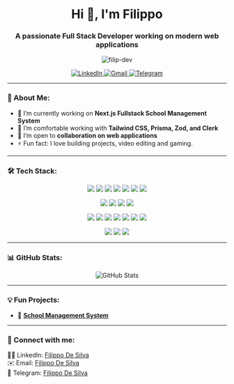 <!-- Header -->
<h1 align="center">Hi 👋, I'm Filippo</h1>
<h3 align="center">A passionate Full Stack Developer working on modern web applications</h3>

<!-- Profile views counter -->
<p align="center"> <img src="https://komarev.com/ghpvc/?username=filip-dev&label=Profile%20views&color=0e75b6&style=flat" alt="filip-dev" /> </p>

<!-- Social Media Links -->
<p align="center">
  <a href="https://www.linkedin.com/in/filippo-de-silva-0982a7342" target="_blank">
    <img src="https://img.shields.io/badge/-LinkedIn-%230077B5?style=for-the-badge&logo=linkedin&logoColor=white" alt="LinkedIn"/>
  </a>
   <a href="mailto:filippodesilva23@gmail.com?subject=Let's Connect&body=Hi Filippo," target="_blank">
    <img src="https://img.shields.io/badge/-Gmail-%23D14836?style=for-the-badge&logo=gmail&logoColor=white" alt="Gmail"/>
  </a>
  <a href="https://t.me/Lt_Col_Sam?text=Hi%20Filippo,%20I%20would%20like%20to%20connect." target="_blank">
    <img src="https://img.shields.io/badge/-Telegram-%2326A5E4?style=for-the-badge&logo=telegram&logoColor=white" alt="Telegram"/>
  </a>
</p>

---

### 🚀 About Me:
- 🔭 I’m currently working on **Next.js Fullstack School Management System**  
- 🌱 I’m comfortable working with **Tailwind CSS, Prisma, Zod, and Clerk**  
- 👯 I’m open to **collaboration on web applications**  
- ⚡ Fun fact: I love building projects, video editing and gaming.  

---

### 🛠️ Tech Stack:
<p align="center">
  <!-- Languages -->
  <img src="https://img.shields.io/badge/-TypeScript-%23007ACC?style=for-the-badge&logo=typescript&logoColor=white" />
  <img src="https://img.shields.io/badge/-JavaScript-%23F7DF1E?style=for-the-badge&logo=javascript&logoColor=black" />
  <img src="https://img.shields.io/badge/-Python-%2314354C?style=for-the-badge&logo=python&logoColor=white" />
  <img src="https://img.shields.io/badge/-Go-%2300ADD8?style=for-the-badge&logo=go&logoColor=white" />
  <img src="https://img.shields.io/badge/-Java-%23F8981D?style=for-the-badge&logo=java&logoColor=white" />
  <img src="https://img.shields.io/badge/-HTML5-%23E34F26?style=for-the-badge&logo=html5&logoColor=white" />
  <img src="https://img.shields.io/badge/-CSS3-%231572B6?style=for-the-badge&logo=css3&logoColor=white" />
</p>
<p align="center">
  <!-- Frontend -->
  <img src="https://img.shields.io/badge/-Next.js-%23000000?style=for-the-badge&logo=next.js&logoColor=white" />
  <img src="https://img.shields.io/badge/-React-%2320232a?style=for-the-badge&logo=react&logoColor=%2361DAFB" />
  <img src="https://img.shields.io/badge/-React_Native-%2320232a?style=for-the-badge&logo=react&logoColor=%2361DAFB" />
  <img src="https://img.shields.io/badge/-Tailwind_CSS-%2338B2AC?style=for-the-badge&logo=tailwind-css&logoColor=white" />
</p>
<p align="center">
  <!-- Backend -->
  <img src="https://img.shields.io/badge/-Node.js-%23339933?style=for-the-badge&logo=node.js&logoColor=white" />
  <img src="https://img.shields.io/badge/-MongoDB-%2347A248?style=for-the-badge&logo=mongodb&logoColor=white" />
  <img src="https://img.shields.io/badge/-Prisma-%232D3748?style=for-the-badge&logo=prisma&logoColor=white" />
  <img src="https://img.shields.io/badge/-Firebase-%23FFCA28?style=for-the-badge&logo=firebase&logoColor=white" />
  <img src="https://img.shields.io/badge/-Docker-%232496ED?style=for-the-badge&logo=docker&logoColor=white" />
  <img src="https://img.shields.io/badge/-Stream_Chat-%2366CCFF?style=for-the-badge&logo=stream&logoColor=white" />
  <img src="https://img.shields.io/badge/-Clerk-%23000000?style=for-the-badge&logo=clerk&logoColor=white" />
</p>
<p align="center">
  <!-- Tools -->
  <img src="https://img.shields.io/badge/-VS_Code-%23007ACC?style=for-the-badge&logo=visual-studio-code&logoColor=white" />
  <img src="https://img.shields.io/badge/-Git-%23F05033?style=for-the-badge&logo=git&logoColor=white" />
  <img src="https://img.shields.io/badge/-Jupyter-%23F37626?style=for-the-badge&logo=jupyter&logoColor=white" />
</p>

---
### 📊 GitHub Stats:

<p align="center">
  <!-- GitHub Stats -->
  <img src="https://github-readme-stats.vercel.app/api?username=FilippoDeSilva&show_icons=true&theme=tokyonight" alt="GitHub Stats" />
  <!-- GitHub Streak Stats -->
<!--  <img src="https://github-readme-streak-stats.herokuapp.com/?user=FilippoDeSilva&theme=tokyonight" alt="GitHub Streak" /> -->
  <!-- Top Languages -->
<!--   <img src="https://github-readme-stats.vercel.app/api/top-langs/?username=FilippoDeSilva&layout=compact&theme=tokyonight" alt="Top Languages" /> -->
</p>

---

### 💡 Fun Projects:
- 📝 **[School Management System](https://github.com/FilippoDeSilva/class-unity-fullstack-sms)**  

---

### 🔗 Connect with me:
<p>
  🧑‍💻 LinkedIn: <a href="https://www.linkedin.com/in/filippo-de-silva-0982a7342" target="_blank">Filippo De Silva</a><br>
  ✉️ Email: <a href="mailto:filippodesilva23@gmail.com">Filippo De Silva</a><br>
  📱 Telegram: <a href="https://t.me/Lt_Col_Sam?text=Hi%20Filippo,%20I%20would%20like%20to%20connect." target="_blank">Filippo De Silva</a>
</p>
